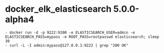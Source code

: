 # docker_elk_elasticsearch 5.0.0-alpha4

    - docker run -d -p 9222:9200 -e ELASTICSEARCH_USER=admin -e ELASTICSEARCH_PASS=mypass -e ROOT_PASS=rootpasswd elasticsearch; sleep 30
    - curl -L -I admin:mypass@127.0.0.1:9222 | grep "200 OK"
